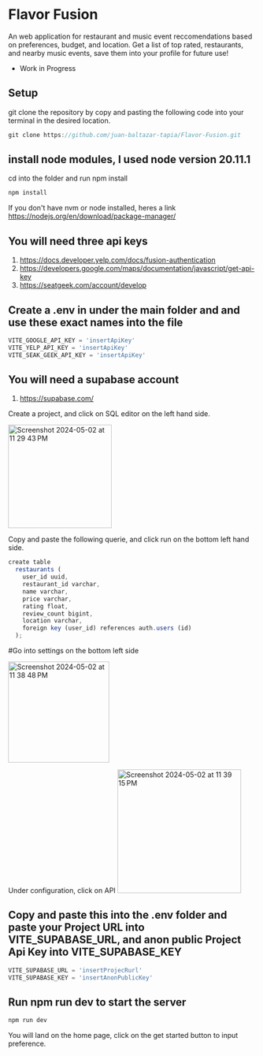 # Flavor Fusion 

An web application for restaurant and music event reccomendations based on preferences, budget, and location. Get a list of top rated, restaurants, and nearby music events, save them into your profile for future use! 

* Work in Progress


## Setup

git clone the repository by copy and pasting the following code into your terminal in the desired location.
```js
git clone https://github.com/juan-baltazar-tapia/Flavor-Fusion.git
```
## install node modules, I used node version 20.11.1
cd into the folder and run npm install
```js
npm install
```

If you don't have nvm or node installed, heres a link
https://nodejs.org/en/download/package-manager/


## You will need three api keys
1. https://docs.developer.yelp.com/docs/fusion-authentication
2. https://developers.google.com/maps/documentation/javascript/get-api-key
3. https://seatgeek.com/account/develop

## Create a .env in under the main folder and and use these exact names into the file
```js
VITE_GOOGLE_API_KEY = 'insertApiKey'
VITE_YELP_API_KEY = 'insertApiKey'
VITE_SEAK_GEEK_API_KEY = 'insertApiKey'
```
## You will need a supabase account
1. https://supabase.com/

Create a project, and click on SQL editor on the left hand side.

<img width="210" alt="Screenshot 2024-05-02 at 11 29 43 PM" src="https://github.com/juan-baltazar-tapia/Flavor-Fusion/assets/73971599/2709840a-6d05-4a08-bcfd-a69b18a2f136">

Copy and paste the following querie, and click run on the bottom left hand side.
```js
create table
  restaurants (
    user_id uuid,
    restaurant_id varchar,
    name varchar,
    price varchar,
    rating float,
    review_count bigint,
    location varchar,
    foreign key (user_id) references auth.users (id)
  );
```

#Go into settings on the bottom left side

<img width="205" alt="Screenshot 2024-05-02 at 11 38 48 PM" src="https://github.com/juan-baltazar-tapia/Flavor-Fusion/assets/73971599/de9c9bc3-08dd-4a2e-97ce-e0cd95b12518">


Under configuration, click on API
<img width="251" alt="Screenshot 2024-05-02 at 11 39 15 PM" src="https://github.com/juan-baltazar-tapia/Flavor-Fusion/assets/73971599/7307879a-8e74-4e04-b43d-4f05fd9f4e17">


## Copy and paste this into the .env folder and paste your Project URL into VITE_SUPABASE_URL, and anon public Project Api Key into VITE_SUPABASE_KEY
```js
VITE_SUPABASE_URL = 'insertProjecRurl'
VITE_SUPABASE_KEY = 'insertAnonPublicKey'
```

## Run npm run dev to start the server
```js
npm run dev
```

You will land on the home page, click on the get started button to input preference.


